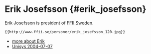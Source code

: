 # Erik Josefsson {#erik_josefsson}

Erik Josefsson is president of [FFII
Sweden](http://www.ffii.se/ "wikilink").

```{=mediawiki}
{{http://www.ffii.se/personer/erik_josefsson_120.jpg}}
```
-   [more about
    Erik](http://www.ffii.se/personer/erik_josefsson.html "wikilink")
-   [ Unisys 2004-07-07](Unisys040707En "wikilink")
